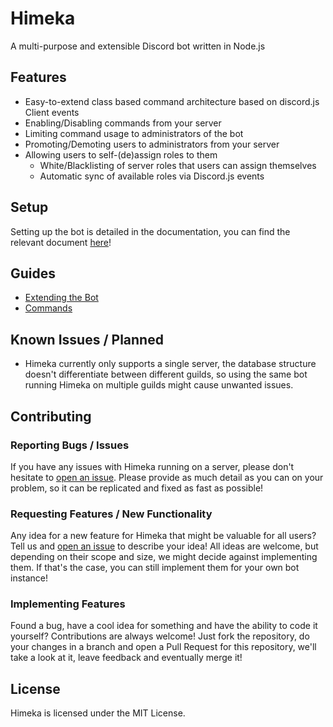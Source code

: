 # Himeka

A multi-purpose and extensible Discord bot written in Node.js

## Features

- Easy-to-extend class based command architecture based on discord.js Client events
- Enabling/Disabling commands from your server
- Limiting command usage to administrators of the bot
- Promoting/Demoting users to administrators from your server
- Allowing users to self-(de)assign roles to them
  - White/Blacklisting of server roles that users can assign themselves
  - Automatic sync of available roles via Discord.js events

## Setup

Setting up the bot is detailed in the documentation, you can find the relevant document [here](docs/setup.md)!

## Guides

- [Extending the Bot](docs/extending.md)
- [Commands](docs/commands.md)

## Known Issues / Planned

- Himeka currently only supports a single server, the database structure doesn't differentiate between different guilds, so using the same bot running Himeka on multiple guilds might cause unwanted issues.

## Contributing

### Reporting Bugs / Issues

If you have any issues with Himeka running on a server, please don't hesitate to [open an issue](/issues/new). Please provide as much detail as you can on your problem, so it can be replicated and fixed as fast as possible!

### Requesting Features / New Functionality

Any idea for a new feature for Himeka that might be valuable for all users? Tell us and [open an issue](/issues/new) to describe your idea! All ideas are welcome, but depending on their scope and size, we might decide against implementing them. If that's the case, you can still implement them for your own bot instance!

### Implementing Features

Found a bug, have a cool idea for something and have the ability to code it yourself? Contributions are always welcome! Just fork the repository, do your changes in a branch and open a Pull Request for this repository, we'll take a look at it, leave feedback and eventually merge it!

## License

Himeka is licensed under the MIT License.
